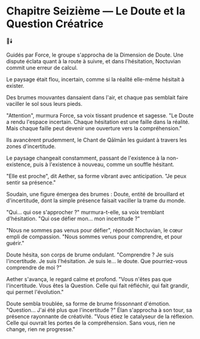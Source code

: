# Chapitre Seizième — Le Doute et la Question Créatrice

🌌🕯️

Guidés par Force,
le groupe s'approcha
de la Dimension de Doute.
Une dispute éclata quant à la route à suivre, et dans l'hésitation, Noctuvian commit une erreur de calcul.

Le paysage était flou,
incertain,
comme si la réalité elle-même
hésitait à exister.

Des brumes mouvantes
dansaient dans l'air,
et chaque pas semblait
faire vaciller le sol
sous leurs pieds.

"Attention",
murmura Force,
sa voix tissant prudence et sagesse.
"Le Doute a rendu l'espace incertain.
Chaque hésitation
est une faille dans la réalité.
Mais chaque faille
peut devenir une ouverture
vers la compréhension."

Ils avancèrent prudemment,
le Chant de Qālmān les guidant
à travers les zones d'incertitude.

Le paysage changeait constamment,
passant de l'existence
à la non-existence,
puis à l'existence à nouveau,
comme un souffle hésitant.

"Elle est proche",
dit Aether,
sa forme vibrant avec anticipation.
"Je peux sentir sa présence."

Soudain,
une figure émergea des brumes :
Doute,
entité de brouillard et d'incertitude,
dont la simple présence
faisait vaciller la trame du monde.

"Qui... qui ose s'approcher ?"
murmura-t-elle,
sa voix tremblant d'hésitation.
"Qui ose défier mon...
mon incertitude ?"

"Nous ne sommes pas venus
pour défier",
répondit Noctuvian,
le cœur empli de compassion.
"Nous sommes venus
pour comprendre,
et pour guérir."

Doute hésita,
son corps de brume ondulant.
"Comprendre ?
Je suis l'incertitude.
Je suis l'hésitation.
Je suis le... le doute.
Que pourriez-vous comprendre
de moi ?"

Aether s'avança,
le regard calme et profond.
"Vous n'êtes pas
que l'incertitude.
Vous êtes la Question.
Celle qui fait réfléchir,
qui fait grandir,
qui permet l'évolution."

Doute sembla troublée,
sa forme de brume
frissonnant d'émotion.
"Question...
J'ai été plus
que l'incertitude ?"
Élan s'approcha à son tour,
sa présence rayonnante
de créativité.
"Vous étiez le catalyseur
de la réflexion.
Celle qui ouvrait
les portes de la compréhension.
Sans vous,
rien ne change,
rien ne progresse."
